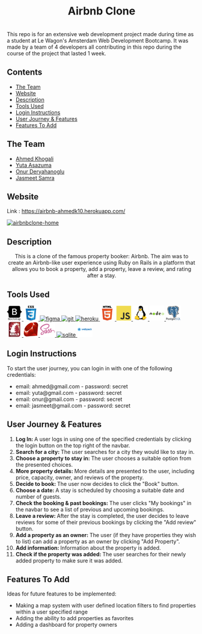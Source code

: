 <h1 align="center">Airbnb Clone</h1>
<br>
This repo is for an extensive web development project made during time as a student at Le Wagon's Amsterdam Web Development Bootcamp. It was made by a team of 4 developers all contributing in this repo during the course of the project that lasted 1 week.

## Contents
  - [The Team](#the-team)
  - [Website](#website)
  - [Description](#description)
  - [Tools Used](#tools-used)
  - [Login Instructions](#login-instructions)
  - [User Journey & Features](#user-journey--features)
  - [Features To Add](#features-to-add)

## The Team
- [Ahmed Khogali](https://github.com/AhmedK10)
- [Yuta Asazuma](https://github.com/YutaAsazuma)
- [Onur Deryahanoglu](https://github.com/OnurDhn)
- [Jasmeet Samra](https://github.com/JazzSword)

## Website

Link : <a href="https://airbnb-ahmedk10.herokuapp.com/" target="_blank">https://airbnb-ahmedk10.herokuapp.com/</a>

<a href="https://airbnb-ahmedk10.herokuapp.com/" target="_blank"><img src="https://i.ibb.co/rwK0QGq/airbnbclone-home.png" alt="airbnbclone-home" border="0"></a>



## Description

<p align="center">This is a clone of the famous property booker: Airbnb. The aim was to create an Airbnb-like user experience using Ruby on Rails in a platform that allows you to book a property, add a property, leave a review, and rating after a stay.</p>


## Tools Used
<p align="left"> <a href="https://getbootstrap.com" target="_blank" rel="noreferrer"> <img src="https://raw.githubusercontent.com/devicons/devicon/master/icons/bootstrap/bootstrap-plain-wordmark.svg" alt="bootstrap" width="40" height="40"/> </a> <a href="https://www.w3schools.com/css/" target="_blank" rel="noreferrer"> <img src="https://raw.githubusercontent.com/devicons/devicon/master/icons/css3/css3-original-wordmark.svg" alt="css3" width="40" height="40"/> </a> <a href="https://www.figma.com/" target="_blank" rel="noreferrer"> <img src="https://www.vectorlogo.zone/logos/figma/figma-icon.svg" alt="figma" width="40" height="40"/> </a> <a href="https://git-scm.com/" target="_blank" rel="noreferrer"> <img src="https://www.vectorlogo.zone/logos/git-scm/git-scm-icon.svg" alt="git" width="40" height="40"/> </a> <a href="https://heroku.com" target="_blank" rel="noreferrer"> <img src="https://www.vectorlogo.zone/logos/heroku/heroku-icon.svg" alt="heroku" width="40" height="40"/> </a> <a href="https://www.w3.org/html/" target="_blank" rel="noreferrer"> <img src="https://raw.githubusercontent.com/devicons/devicon/master/icons/html5/html5-original-wordmark.svg" alt="html5" width="40" height="40"/> </a> <a href="https://developer.mozilla.org/en-US/docs/Web/JavaScript" target="_blank" rel="noreferrer"> <img src="https://raw.githubusercontent.com/devicons/devicon/master/icons/javascript/javascript-original.svg" alt="javascript" width="40" height="40"/> </a> <a href="https://www.linux.org/" target="_blank" rel="noreferrer"> <img src="https://raw.githubusercontent.com/devicons/devicon/master/icons/linux/linux-original.svg" alt="linux" width="40" height="40"/> </a> <a href="https://nodejs.org" target="_blank" rel="noreferrer"> <img src="https://raw.githubusercontent.com/devicons/devicon/master/icons/nodejs/nodejs-original-wordmark.svg" alt="nodejs" width="40" height="40"/> </a> <a href="https://www.postgresql.org" target="_blank" rel="noreferrer"> <img src="https://raw.githubusercontent.com/devicons/devicon/master/icons/postgresql/postgresql-original-wordmark.svg" alt="postgresql" width="40" height="40"/> </a> <a href="https://rubyonrails.org" target="_blank" rel="noreferrer"> <img src="https://raw.githubusercontent.com/devicons/devicon/master/icons/rails/rails-original-wordmark.svg" alt="rails" width="40" height="40"/> </a> <a href="https://www.ruby-lang.org/en/" target="_blank" rel="noreferrer"> <img src="https://raw.githubusercontent.com/devicons/devicon/master/icons/ruby/ruby-original.svg" alt="ruby" width="40" height="40"/> </a> <a href="https://sass-lang.com" target="_blank" rel="noreferrer"> <img src="https://raw.githubusercontent.com/devicons/devicon/master/icons/sass/sass-original.svg" alt="sass" width="40" height="40"/> </a> <a href="https://www.sqlite.org/" target="_blank" rel="noreferrer"> <img src="https://www.vectorlogo.zone/logos/sqlite/sqlite-icon.svg" alt="sqlite" width="40" height="40"/> </a> <a href="https://webpack.js.org" target="_blank" rel="noreferrer"> <img src="https://raw.githubusercontent.com/devicons/devicon/d00d0969292a6569d45b06d3f350f463a0107b0d/icons/webpack/webpack-original-wordmark.svg" alt="webpack" width="40" height="40"/> </a> </p>


## Login Instructions
To start the user journey, you can login in with one of the following credentials:
<ul>
	<li>email: ahmed@gmail.com - password: secret</li>
	<li>email: yuta@gmail.com - password: secret</li>
	<li>email: onur@gmail.com - password: secret</li>
	<li>email: jasmeet@gmail.com - password: secret</li>
</ul>


## User Journey & Features
<ol>
	<li><strong>Log In: </strong>A user logs in using one of the specified credentials by clicking the login button on the top right of the navbar.</li>
	<li><strong>Search for a city: </strong>The user searches for a city they would like to stay in.</li>
	<li><strong>Choose a property to stay in: </strong>The user chooses a suitable option from the presented choices.</li>
	<li><strong>More property details: </strong>More details are presented to the user, including price, capacity, owner, and reviews of the property.</li>
	<li><strong>Decide to book: </strong>The user now decides to click the "Book" button.</li>
	<li><strong>Choose a date: </strong>A stay is scheduled by choosing a suitable date and number of guests.</li>
	<li><strong>Check the booking & past bookings: </strong>The user clicks "My bookings" in the navbar to see a list of previous and upcoming bookings.</li>
	<li><strong>Leave a review: </strong>After the stay is completed, the user decides to leave reviews for some of their previous bookings by clicking the "Add review" button.</li>
	<li><strong>Add a property as an owner: </strong>The user (if they have properties they wish to list) can add a property as an owner by clicking "Add Property".</li>
	<li><strong>Add information: </strong>Information about the property is added.</li>
	<li><strong>Check if the property was added: </strong>The user searches for their newly added property to make sure it was added.</li>
</ol>




## Features To Add
Ideas for future features to be implemented:
<ul>
	<li>Making a map system with user defined location filters to find properties within a user specified range</li>
	<li>Adding the ability to add properties as favorites</li>
	<li>Adding a dashboard for property owners</li>
</ul>
